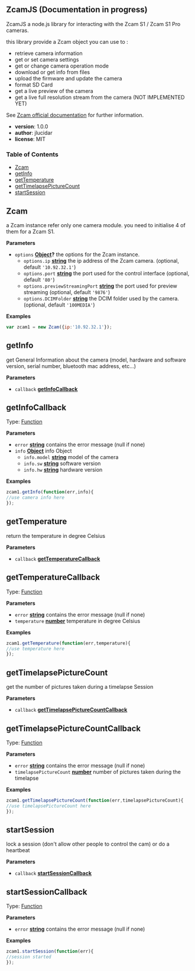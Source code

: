 <!-- Generated by documentation.js. Update this documentation by updating the source code. -->

## ZcamJS (Documentation in progress)

ZcamJS a node.js library for interacting with the Zcam S1 / Zcam S1 Pro cameras.

this library provide a Zcam object you can use to :

-   retrieve camera information
-   get or set camera settings
-   get or change camera operation mode
-   download or get info from files
-   upload the firmware and update the camera
-   format SD Card
-   get a live preview of the camera
-   get a live full resolution stream from the camera (NOT IMPLEMENTED YET)

See [Zcam official documentation](http://github.com/imaginevision/Z-Camera-Doc) for further information.

-   **version**: 1.0.0
-   **author**: jlucidar
-   **license**: MIT

### Table of Contents

-   [Zcam](#zcam)
-   [getInfo](#getinfo)
-   [getTemperature](#gettemperature)
-   [getTimelapsePictureCount](#gettimelapsepicturecount)
-   [startSession](#startsession)


## Zcam

a Zcam instance refer only one camera module. you need to initialise 4 of them for a Zcam S1.

**Parameters**

-   `options` **[Object](https://developer.mozilla.org/en-US/docs/Web/JavaScript/Reference/Global_Objects/Object)?** the options for the Zcam instance.
    -   `options.ip` **[string](https://developer.mozilla.org/en-US/docs/Web/JavaScript/Reference/Global_Objects/String)** the ip address of the Zcam camera. (optional, default `'10.92.32.1'`)
    -   `options.port` **[string](https://developer.mozilla.org/en-US/docs/Web/JavaScript/Reference/Global_Objects/String)** the port used for the control interface (optional, default `'80'`)
    -   `options.previewStreamingPort` **[string](https://developer.mozilla.org/en-US/docs/Web/JavaScript/Reference/Global_Objects/String)** the port used for preview streaming (optional, default `'9876'`)
    -   `options.DCIMFolder` **[string](https://developer.mozilla.org/en-US/docs/Web/JavaScript/Reference/Global_Objects/String)** the DCIM folder used by the camera. (optional, default `'100MEDIA'`)

**Examples**

```javascript
var zcam1 = new Zcam({ip:'10.92.32.1'});
```

## getInfo

get General Information about the camera (model, hardware and software version, serial number, bluetooth mac address, etc...)

**Parameters**

-   `callback` **[getInfoCallback](#getinfocallback)**

## getInfoCallback

Type: [Function](https://developer.mozilla.org/en-US/docs/Web/JavaScript/Reference/Statements/function)

**Parameters**

-   `error` **[string](https://developer.mozilla.org/en-US/docs/Web/JavaScript/Reference/Global_Objects/String)** contains the error message (null if none)
-   `info` **[Object](https://developer.mozilla.org/en-US/docs/Web/JavaScript/Reference/Global_Objects/Object)** info Object
    -   `info.model` **[string](https://developer.mozilla.org/en-US/docs/Web/JavaScript/Reference/Global_Objects/String)** model of the camera
    -   `info.sw` **[string](https://developer.mozilla.org/en-US/docs/Web/JavaScript/Reference/Global_Objects/String)** software version
    -   `info.hw` **[string](https://developer.mozilla.org/en-US/docs/Web/JavaScript/Reference/Global_Objects/String)** hardware version

**Examples**

```javascript
zcam1.getInfo(function(err,info){
//use camera info here
});
```

## getTemperature

return the temperature in degree Celsius

**Parameters**

-   `callback` **[getTemperatureCallback](#gettemperaturecallback)**

## getTemperatureCallback

Type: [Function](https://developer.mozilla.org/en-US/docs/Web/JavaScript/Reference/Statements/function)

**Parameters**

-   `error` **[string](https://developer.mozilla.org/en-US/docs/Web/JavaScript/Reference/Global_Objects/String)** contains the error message (null if none)
-   `temperature` **[number](https://developer.mozilla.org/en-US/docs/Web/JavaScript/Reference/Global_Objects/Number)** temperature in degree Celsius

**Examples**

```javascript
zcam1.getTemperature(function(err,temperature){
//use temperature here
});
```

## getTimelapsePictureCount

get the number of pictures taken during a timelapse Session

**Parameters**

-   `callback` **[getTimelapsePictureCountCallback](#gettimelapsepicturecountcallback)**

## getTimelapsePictureCountCallback

Type: [Function](https://developer.mozilla.org/en-US/docs/Web/JavaScript/Reference/Statements/function)

**Parameters**

-   `error` **[string](https://developer.mozilla.org/en-US/docs/Web/JavaScript/Reference/Global_Objects/String)** contains the error message (null if none)
-   `timelapsePictureCount` **[number](https://developer.mozilla.org/en-US/docs/Web/JavaScript/Reference/Global_Objects/Number)** number of pictures taken during the timelapse

**Examples**

```javascript
zcam1.getTimelapsePictureCount(function(err,timelapsePictureCount){
//use timelapsePictureCount here
});
```

## startSession

lock a session (don't allow other people to control the cam) or do a heartbeat

**Parameters**

-   `callback` **[startSessionCallback](#startsessioncallback)**

## startSessionCallback

Type: [Function](https://developer.mozilla.org/en-US/docs/Web/JavaScript/Reference/Statements/function)

**Parameters**

-   `error` **[string](https://developer.mozilla.org/en-US/docs/Web/JavaScript/Reference/Global_Objects/String)** contains the error message (null if none)

**Examples**

```javascript
zcam1.startSession(function(err){
//session started
});
```
